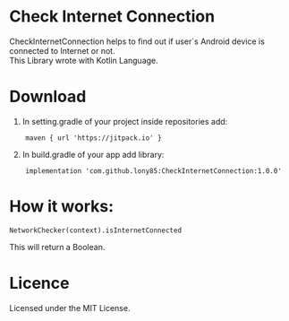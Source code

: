 # Check Internet Connection
CheckInternetConnection helps to find out if user`s Android device is connected to Internet or not. 
<br>
This Library wrote with Kotlin Language.
</br>
# Download
1. In setting.gradle of your project inside repositories add:
```
    maven { url 'https://jitpack.io' }
```
2. In build.gradle of your app add library:
```
    implementation 'com.github.lony85:CheckInternetConnection:1.0.0'

```

# How it works:
```
NetworkChecker(context).isInternetConnected
```
This will return a Boolean.


# Licence
Licensed under the MIT License.
